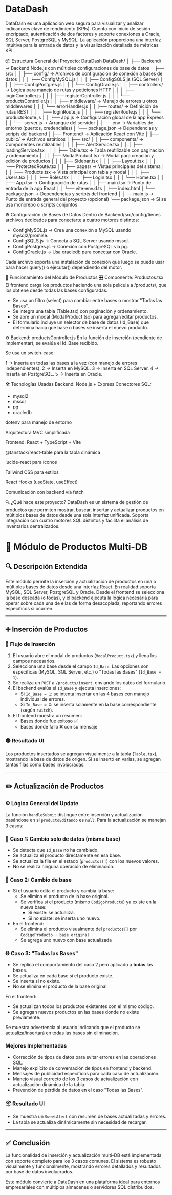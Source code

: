 # DataDash
DataDash es una aplicación web segura para visualizar y analizar indicadores clave de rendimiento (KPIs). Cuenta con inicio de sesión encriptado, autenticación de dos factores y soporte conexiones a Oracle, SQL Server, PostgreSQL y MySQL. La aplicación proporciona una interfaz intuitiva para la entrada de datos y la visualización detallada de métricas KPI.

📦 Estructura General del Proyecto: DataDash
DataDash/
│
├── Backend/              → Backend Node.js con múltiples configuraciones de base de datos
│   ├── src/
│   │   ├── config/       → Archivos de configuración de conexión a bases de datos
│   │   │   ├── ConfigMySQL.js
│   │   │   ├── ConfigSQLS.js      (SQL Server)
│   │   │   ├── ConfigPostgres.js
│   │   │   └── ConfigOracle.js
│   │   ├── controllers/  → Lógica para manejo de rutas y peticiones HTTP
│   │   │   ├── loginController.js
│   │   │   ├── registerController.js
│   │   │   └── productsController.js
│   │   ├── middleware/   → Manejo de errores u otros middlewares
│   │   │   └── errorHandler.js
│   │   ├── routes/       → Definición de rutas REST
│   │   │   ├── loginRoute.js
│   │   │   ├── registerRoute.js
│   │   │   └── productsRoute.js
│   │   ├── app.js        → Configuración global de la app Express
│   │   └── server.js     → Arranque del servidor
│   ├── .env              → Variables de entorno (puertos, credenciales)
│   └── package.json      → Dependencias y scripts del backend
│
├── Frontend/             → Aplicación React con Vite
│   ├── public/           → Archivos estáticos
│   ├── src/
│   │   ├── components/   → Componentes reutilizables
│   │   │   ├── AlertService.tsx
│   │   │   ├── loadingService.tsx
│   │   │   ├── Table.tsx            → Tabla reutilizable con paginación y ordenamiento
│   │   │   ├── ModalProduct.tsx     → Modal para creación y edición de productos
│   │   │   ├── Sidebar.tsx
│   │   │   ├── Layout.tsx
│   │   │   └── ProtectedRoute.tsx
│   │   ├── pages/        → Vistas principales del sistema
│   │   │   ├── Products.tsx         → Vista principal con tabla y modal
│   │   │   ├── Users.tsx
│   │   │   ├── Roles.tsx
│   │   │   ├── Login.tsx
│   │   │   └── Home.tsx
│   │   ├── App.tsx       → Configuración de rutas
│   │   ├── main.tsx      → Punto de entrada de la app React
│   │   └── vite-env.d.ts
│   ├── index.html
│   └── package.json      → Dependencias y scripts del frontend
│
├── main.js               → Punto de entrada general del proyecto (opcional)
└── package.json          → Si se usa monorepo o scripts conjuntos

⚙️ Configuración de Bases de Datos
Dentro de Backend/src/config/tienes archivos dedicados para conectarte a cuatro motores distintos:

- ConfigMySQL.js → Crea una conexión a MySQL usando mysql2/promise.
- ConfigSQLS.js → Conecta a SQL Server usando mssql.
- ConfigPostgres.js → Conexión con PostgreSQL vía pg.
- ConfigOracle.js → Usa oracledb para conectar con Oracle.

Cada archivo exporta una instalación de conexión que luego se puede usar para hacer query() o ejecutar() dependiendo del motor.

🧠 Funcionamiento del Módulo de Productos
🎛️ Componente: Productos.tsx
El frontend carga los productos haciendo una sola película a /products/, que los obtiene desde todas las bases configuradas.

- Se usa un filtro (select) para cambiar entre bases o mostrar "Todas las Bases".
- Se integra una tabla (Table.tsx) con paginación y ordenamiento.
- Se abre un modal (ModalProduct.tsx) para agregar/editar productos.
- El formulario incluye un selector de base de datos (Id_Base) que determina hacia qué base o bases se inserta el nuevo producto.

⚙️ Backend: productsController.js
En la función de inserción (pendiente de implementar), se evalúa el Id_Base recibido.

Se usa un switch-case:

1 → Inserta en todas las bases a la vez (con manejo de errores independientes).
2 → Inserta en MySQL.
3 → Inserta en SQL Server.
4 → Inserta en PostgreSQL.
5 → Inserta en Oracle.

🛠️ Tecnologías Usadas
Backend:
Node.js + Express
Conectores SQL:
- mysql2
- mssql
- pg
- oracledb

dotenv para manejo de entorno

Arquitectura MVC simplificada

Frontend:
React + TypeScript + Vite

@tanstack/react-table para la tabla dinámica

lucide-react para íconos

Tailwind CSS para estilos

React Hooks (useState, useEffect)

Comunicación con backend vía fetch

🔍  ¿Qué hace este proyecto?
DataDash es un sistema de gestión de productos que permiten mostrar, buscar, insertar y actualizar productos en múltiplos bases de datos desde una sola interfaz unificada. Soporta integración con cuatro motores SQL distintos y facilita el análisis de inventarios centralizados.


# 🧠 Módulo de Productos Multi-DB

## 🔍 Descripción Extendida
Este módulo permite la inserción y actualización de productos en una o múltiplos bases de datos desde una interfaz React. En realidad soporta MySQL, SQL Server, PostgreSQL y Oracle. Desde el frontend se selecciona la base deseada (o todas), y el backend ejecuta la lógica necesaria para operar sobre cada una de ellas de forma desacoplada, reportando errores específicos si ocurren.

---

## ➕ Inserción de Productos

### 🔄 Flujo de Inserción
1. El usuario abre el modal de productos (`ModalProduct.tsx`) y llena los campos necesarios.
2. Selecciona una base desde el campo `Id_Base`. Las opciones son específicas (MySQL, SQL Server, etc.) o "Todas las Bases" (`Id_Base = 1`).
3. Se realiza un `POST` a `/products/insert`, enviando los datos del formulario.
4. El backend evalúa el `Id_Base` y ejecuta inserciones:
   - Si `Id_Base = 1`: se intenta insertar en las 4 bases con manejo individual de errores.
   - Si `Id_Base = X`: se inserta solamente en la base correspondiente (según `switch`).
5. El frontend muestra un resumen:
   - Bases donde fue exitoso ✅
   - Bases donde falló ❌ con su mensaje

### 🟢 Resultado UI
Los productos insertados se agregan visualmente a la tabla (`Table.tsx`), mostrando la base de datos de origen. Si se insertó en varias, se agregan tantas filas como bases involucradas.

---

## ✏️ Actualización de Productos

### ⚙️ Lógica General del Update
La función `handleSubmit` distingue entre inserción y actualización basándose en si `productoEditando` es `null`. Para la actualización se manejan 3 casos:

### 🧩 Caso 1: Cambio solo de datos (misma base)
- Se detecta que `Id_Base` no ha cambiado.
- Se actualiza el producto directamente en esa base.
- Se actualiza la fila en el estado (`productos[]`) con los nuevos valores.
- No se realiza ninguna operación de eliminación.

### 🔀 Caso 2: Cambio de base
- Si el usuario edita el producto y cambia la base:
  - Se elimina el producto de la base original.
  - Se verifica si el producto (mismo `CodigoProducto`) ya existe en la nueva base:
    - Si existe: se actualiza.
    - Si no existe: se inserta uno nuevo.
- En el frontend:
  - Se elimina el producto visualmente del `productos[]` por `CodigoProducto + base original`
  - Se agrega uno nuevo con base actualizada

### 🌐 Caso 3: "Todas las Bases"
- Se replica el comportamiento del caso 2 pero aplicado a **todas** las bases.
- Se actualiza en cada base si el producto existe.
- Se inserta si no existe.
- No se elimina el producto de la base original.

En el frontend:
- Se actualizan todos los productos existentes con el mismo código.
- Se agregan nuevos productos en las bases donde no existe previamente.


Se muestra advertencia al usuario indicando que el producto se actualiza/insertará en todas las bases sin eliminación.

### Mejores Implementadas
- Corrección de tipos de datos para evitar errores en las operaciones SQL.
- Manejo explícito de conversación de tipos en frontend y backend.
- Mensajes de publicidad específicos para cada caso de actualización.
- Manejo visual correcto de los 3 casos de actualización con actualización dinámica de la tabla.
- Prevención de pérdida de datos en el caso "Todas las Bases".

### 📦 Resultado UI
- Se muestra un `SweetAlert` con resumen de bases actualizadas y errores.
- La tabla se actualiza dinámicamente sin necesidad de recargar.

---

## ✅ Conclusión
La funcionalidad de inserción y actualización multi-DB está implementada con soporte completo para los 3 casos comunes. El sistema es robusto visualmente y funcionalmente, mostrando errores detallados y resultados por base de datos involucrados.

Este módulo convierte a DataDash en una plataforma ideal para entornos empresariales con múltiplos almacenes o servidores SQL distribuidos.

